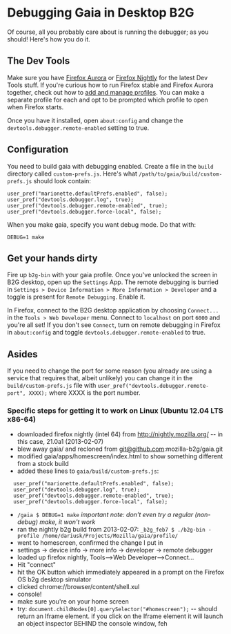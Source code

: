 # Debugging Gaia in Desktop B2G

Of course, all you probably care about is running the debugger; as you should!
Here's how you do it.

## The Dev Tools

Make sure you have [Firefox
Aurora](http://www.mozilla.org/en-US/firefox/aurora/) or [Firefox
Nightly](http://nightly.mozilla.org/) for the latest Dev Tools stuff. If you're
curious how to run Firefox stable and Firefox Aurora together, check out how to
[add and manage
profiles](https://developer.mozilla.org/en-US/docs/Mozilla/Multiple_Firefox_Profiles).
You can make a separate profile for each and opt to be prompted which profile
to open when Firefox starts. 

Once you have it installed, open `about:config` and change the
`devtools.debugger.remote-enabled` setting to true.

## Configuration

You need to build gaia with debugging enabled. Create a file in the `build`
directory called `custom-prefs.js`. Here's what
`/path/to/gaia/build/custom-prefs.js` should look contain:

```
user_pref("marionette.defaultPrefs.enabled", false);
user_pref("devtools.debugger.log", true);
user_pref("devtools.debugger.remote-enabled", true);
user_pref("devtools.debugger.force-local", false);
```

When you make gaia, specify you want debug mode. Do that with:

```
DEBUG=1 make
```

## Get your hands dirty

Fire up `b2g-bin` with your gaia profile. Once you've unlocked the screen in
B2G desktop, open up the `Settings` App. The remote debugging is burried in
`Settings > Device Information > More Information > Developer` and a toggle is
present for `Remote Debugging`. Enable it. 

In Firefox, connect to the B2G desktop application by choosing `Connect...` in
the `Tools > Web Developer` menu. Connect to `localhost` on port `6000` and
you're all set! If you don't see `Connect`, turn on remote debugging in Firefox
in `about:config` and toggle `devtools.debugger.remote-enabled` to true.

## Asides

If you need to change the port for some reason (you already are using a service
that requires that, albeit unlikely) you can change it in the
`build/custom-prefs.js` file with `user_pref("devtools.debugger.remote-port",
XXXX);` where XXXX is the port number.

### Specific steps for getting it to work on Linux (Ubuntu 12.04 LTS x86-64)

* downloaded firefox nightly (intel 64) from http://nightly.mozilla.org/ -- in this case, 21.0a1 (2013-02-07)
* blew away gaia/ and recloned from git@github.com:mozilla-b2g/gaia.git
* modified gaia/apps/homescreen/index.html to show something different from a stock build
* added these lines to ```gaia/build/custom-prefs.js```:

```
  user_pref("marionette.defaultPrefs.enabled", false);
  user_pref("devtools.debugger.log", true);
  user_pref("devtools.debugger.remote-enabled", true);
  user_pref("devtools.debugger.force-local", false);
```

* ```/gaia $ DEBUG=1 make``` *important note: don't even try a regular (non-debug) make, it won't work*
* ran the nightly b2g build from 2013-02-07: ```_b2g_feb7 $ ./b2g-bin -profile /home/dariusk/Projects/Mozilla/gaia/profile/```
* went to homescreen, confirmed the change I put in
* settings -> device info -> more info -> developer -> remote debugger
* loaded up firefox nightly, Tools-->Web Developer-->Connect...
* Hit "connect"
* hit the OK button which immediately appeared in a prompt on the Firefox OS b2g desktop simulator
* clicked chrome://browser/content/shell.xul
* console!
* make sure you're on your home screen
* try: ```document.childNodes[0].querySelector("#homescreen");``` -- should return an Iframe element. if you click on the Iframe element it will launch an object inspector BEHIND the console window, feh
